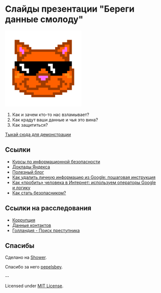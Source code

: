 # Слайды презентации "Береги данные смолоду"

<img src="pictures/cool.gif" width="250" alt="logo">

1. Как и зачем кто-то нас взламывает?
2. Как крадут ваши данные и чья это вина?
3. Как защититься?

[Тыкай сюда для демонстрации](https://talifa.pro/pr/ib)

## Ссылки

- [Курсы по информационной безопасности](https://www.securitylab.ru/blog/personal/Business_without_danger/243860.php)
- [Доклады Яндекса](https://vk.com/wall-84793390_6614)
- [Полезный блог](https://vas3k.ru/)
- [Как удалить личную информацию из Google: пошаговая инструкция](https://www.bbc.com/russian/features-42426141)
- [Как «пробить» человека в Интернет: используем операторы Google и логику](https://habr.com/ru/company/echelon/blog/321754/)
- [Как стать безопасником?](https://habr.com/ru/post/299316/)

## Ссылки на расследования

- [Коррупция](https://ru.bellingcat.com/materialy/putevoditeli/2016/09/09/osint-corruption-ru/)
- [Данные контактов](https://ru.bellingcat.com/materialy/putevoditeli/2019/04/17/telephone-contact-apps/)
- [Голландия - Поиск преступника](https://ru.bellingcat.com/materialy/casestudies/2019/04/05/holland-most-wanted/)

## Спасибы

Сделано на [Shower](https://github.com/shower/shower/).

Спасибо за него [pepelsbey](https://github.com/pepelsbey).

--

Licensed under [MIT License](LICENSE.md).
